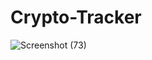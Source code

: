 # Crypto-Tracker
![Screenshot (73)](https://user-images.githubusercontent.com/97304706/236527561-20d88b10-5605-4ad3-b963-3895823d5e2b.png)
